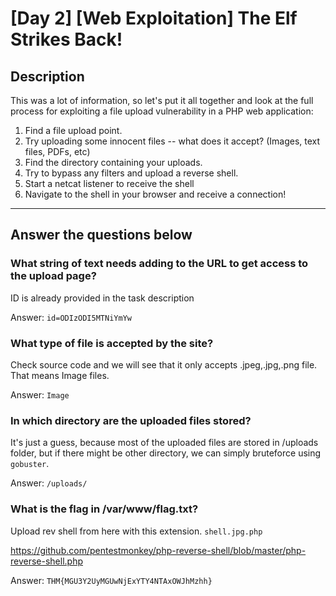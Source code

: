 # [Day 2] [Web Exploitation] The Elf Strikes Back!

## Description

This was a lot of information, so let's put it all together and look at the full process for exploiting a file upload vulnerability in a PHP web application:

1. Find a file upload point.
2. Try uploading some innocent files -- what does it accept? (Images, text files, PDFs, etc)
3. Find the directory containing your uploads.
4. Try to bypass any filters and upload a reverse shell.
5. Start a netcat listener to receive the shell
6. Navigate to the shell in your browser and receive a connection!

---

## Answer the questions below

### What string of text needs adding to the URL to get access to the upload page?

ID is already provided in the task description

Answer: `id=ODIzODI5MTNiYmYw`

### What type of file is accepted by the site?

Check source code and we will see that it only accepts .jpeg,.jpg,.png file. That means Image files.

Answer: `Image`

### In which directory are the uploaded files stored?

It's just a guess, because most of the uploaded files are stored in /uploads folder, but if there might be other directory, we can simply bruteforce using `gobuster`.

Answer: `/uploads/`

### What is the flag in /var/www/flag.txt?

Upload rev shell from here with this extension. `shell.jpg.php`

https://github.com/pentestmonkey/php-reverse-shell/blob/master/php-reverse-shell.php

Answer: `THM{MGU3Y2UyMGUwNjExYTY4NTAxOWJhMzhh}`
